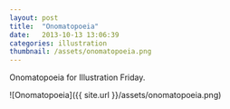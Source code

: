 ```yaml
---
layout: post
title:  "Onomatopoeia"
date:   2013-10-13 13:06:39
categories: illustration
thumbnail: /assets/onomatopoeia.png
---
```


Onomatopoeia for Illustration Friday.

![Onomatopoeia]({{ site.url }}/assets/onomatopoeia.png)

[jekyll-gh]: https://github.com/mojombo/jekyll
[jekyll]:    http://jekyllrb.com
